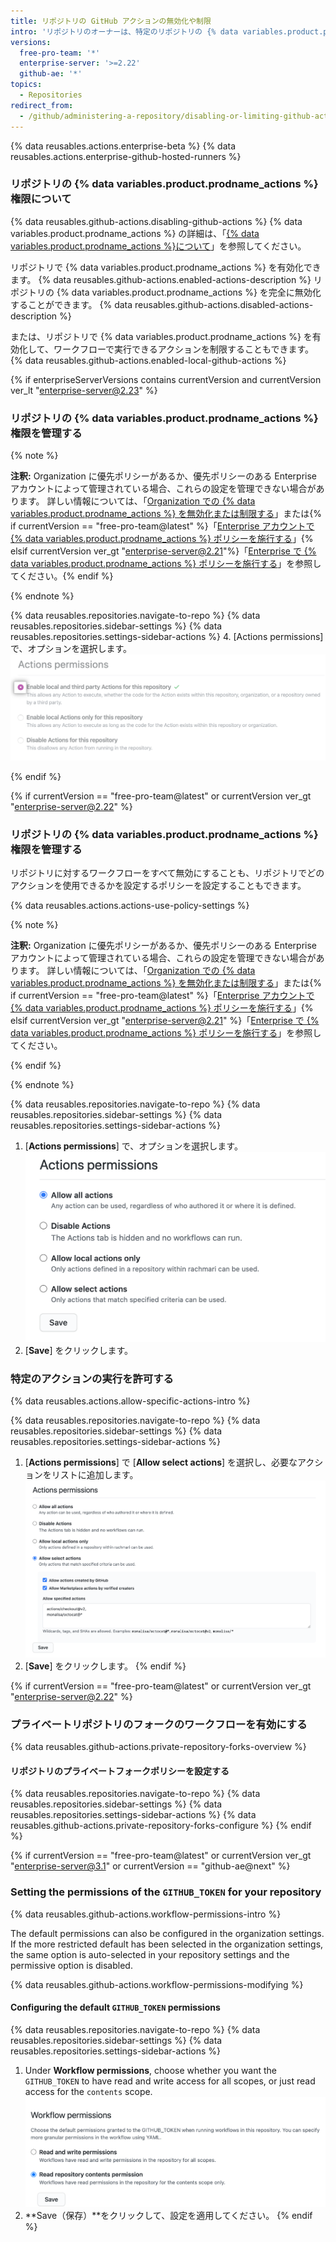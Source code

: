 ```yaml
---
title: リポジトリの GitHub アクションの無効化や制限
intro: 'リポジトリのオーナーは、特定のリポジトリの {% data variables.product.prodname_actions %} の無効化、有効化、および制限ができます。'
versions:
  free-pro-team: '*'
  enterprise-server: '>=2.22'
  github-ae: '*'
topics:
  - Repositories
redirect_from:
  - /github/administering-a-repository/disabling-or-limiting-github-actions-for-a-repository
---
```

{% data reusables.actions.enterprise-beta %}
{% data reusables.actions.enterprise-github-hosted-runners %}

### リポジトリの {% data variables.product.prodname_actions %} 権限について

{% data reusables.github-actions.disabling-github-actions %} {% data variables.product.prodname_actions %} の詳細は、「[{% data variables.product.prodname_actions %}について](/actions/getting-started-with-github-actions/about-github-actions)」を参照してください。

リポジトリで {% data variables.product.prodname_actions %} を有効化できます。 {% data reusables.github-actions.enabled-actions-description %} リポジトリの {% data variables.product.prodname_actions %} を完全に無効化することができます。 {% data reusables.github-actions.disabled-actions-description %}

または、リポジトリで {% data variables.product.prodname_actions %} を有効化して、ワークフローで実行できるアクションを制限することもできます。 {% data reusables.github-actions.enabled-local-github-actions %}

{% if enterpriseServerVersions contains currentVersion and currentVersion ver_lt "enterprise-server@2.23" %}

### リポジトリの {% data variables.product.prodname_actions %} 権限を管理する

{% note %}

**注釈:** Organization に優先ポリシーがあるか、優先ポリシーのある Enterprise アカウントによって管理されている場合、これらの設定を管理できない場合があります。 詳しい情報については、「[Organization での {% data variables.product.prodname_actions %} を無効化または制限する](/organizations/managing-organization-settings/disabling-or-limiting-github-actions-for-your-organization)」または{% if currentVersion == "free-pro-team@latest" %}「[Enterprise アカウントで {% data variables.product.prodname_actions %} ポリシーを施行する](/github/setting-up-and-managing-your-enterprise/enforcing-github-actions-policies-in-your-enterprise-account)」{% elsif currentVersion ver_gt "enterprise-server@2.21"%}「[Enterprise で {% data variables.product.prodname_actions %} ポリシーを施行する](/enterprise/admin/github-actions/enforcing-github-actions-policies-for-your-enterprise)」を参照してください。{% endif %}

{% endnote %}

{% data reusables.repositories.navigate-to-repo %}
{% data reusables.repositories.sidebar-settings %}
{% data reusables.repositories.settings-sidebar-actions %}
4. [Actions permissions] で、オプションを選択します。 ![このリポジトリのアクションを有効化、無効化、または制限する](/assets/images/help/repository/enable-repo-actions.png)

{% endif %}

{% if currentVersion == "free-pro-team@latest" or currentVersion ver_gt "enterprise-server@2.22" %}

### リポジトリの {% data variables.product.prodname_actions %} 権限を管理する

リポジトリに対するワークフローをすべて無効にすることも、リポジトリでどのアクションを使用できるかを設定するポリシーを設定することもできます。

{% data reusables.actions.actions-use-policy-settings %}

{% note %}

**注釈:** Organization に優先ポリシーがあるか、優先ポリシーのある Enterprise アカウントによって管理されている場合、これらの設定を管理できない場合があります。 詳しい情報については、「[Organization での {% data variables.product.prodname_actions %} を無効化または制限する](/organizations/managing-organization-settings/disabling-or-limiting-github-actions-for-your-organization)」または{% if currentVersion == "free-pro-team@latest" %}「[Enterprise アカウントで {% data variables.product.prodname_actions %} ポリシーを施行する](/github/setting-up-and-managing-your-enterprise/enforcing-github-actions-policies-in-your-enterprise-account)」{% elsif currentVersion ver_gt "enterprise-server@2.21" %}「[Enterprise で {% data variables.product.prodname_actions %} ポリシーを施行する](/enterprise/admin/github-actions/enforcing-github-actions-policies-for-your-enterprise)」を参照してください。

{% endif %}

{% endnote %}

{% data reusables.repositories.navigate-to-repo %}
{% data reusables.repositories.sidebar-settings %}
{% data reusables.repositories.settings-sidebar-actions %}
1. [**Actions permissions**] で、オプションを選択します。 ![この Organization に対するアクションポリシーを設定する](/assets/images/help/repository/actions-policy.png)
1. [**Save**] をクリックします。

### 特定のアクションの実行を許可する

{% data reusables.actions.allow-specific-actions-intro %}

{% data reusables.repositories.navigate-to-repo %}
{% data reusables.repositories.sidebar-settings %}
{% data reusables.repositories.settings-sidebar-actions %}
1. [**Actions permissions**] で [**Allow select actions**] を選択し、必要なアクションをリストに追加します。 ![許可リストにアクションを追加する](/assets/images/help/repository/actions-policy-allow-list.png)
2. [**Save**] をクリックします。
{% endif %}

{% if currentVersion == "free-pro-team@latest" or currentVersion ver_gt "enterprise-server@2.22" %}
### プライベートリポジトリのフォークのワークフローを有効にする

{% data reusables.github-actions.private-repository-forks-overview %}

#### リポジトリのプライベートフォークポリシーを設定する

{% data reusables.repositories.navigate-to-repo %}
{% data reusables.repositories.sidebar-settings %}
{% data reusables.repositories.settings-sidebar-actions %}
{% data reusables.github-actions.private-repository-forks-configure %}
{% endif %}

{% if currentVersion == "free-pro-team@latest" or currentVersion ver_gt "enterprise-server@3.1" or currentVersion == "github-ae@next" %}
### Setting the permissions of the `GITHUB_TOKEN` for your repository

{% data reusables.github-actions.workflow-permissions-intro %}

The default permissions can also be configured in the organization settings. If the more restricted default has been selected in the organization settings, the same option is auto-selected in your repository settings and the permissive option is disabled.

{% data reusables.github-actions.workflow-permissions-modifying %}

#### Configuring the default `GITHUB_TOKEN` permissions

{% data reusables.repositories.navigate-to-repo %}
{% data reusables.repositories.sidebar-settings %}
{% data reusables.repositories.settings-sidebar-actions %}
1. Under **Workflow permissions**, choose whether you want the `GITHUB_TOKEN` to have read and write access for all scopes, or just read access for the `contents` scope. ![Set GITHUB_TOKEN permissions for this repository](/assets/images/help/settings/actions-workflow-permissions-repository.png)
1. **Save（保存）**をクリックして、設定を適用してください。
{% endif %}
